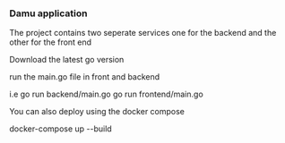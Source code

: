 ### Damu application

The project contains two seperate services one for the backend and the other for the front end

Download the latest go version

run the main.go file in front and backend

i.e
go run backend/main.go
go run frontend/main.go



You can also deploy using the docker compose 

docker-compose up --build